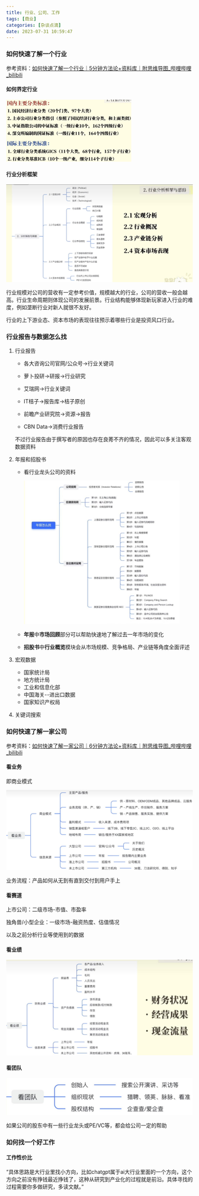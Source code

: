 ```yaml
---
title: 行业、公司、工作
tags: [商业]
categories: [杂谈点滴]
date: 2023-07-31 10:59:47
---
```


### 如何快速了解一个行业

参考资料：[如何快速了解一个行业｜5分钟方法论+资料库｜附思维导图\_哔哩哔哩\_bilibili](https://www.bilibili.com/video/BV1Vg411z7YN)

#### 如何界定行业

<img src="行业、公司、工作/行业的分类.jpg" alt="image-20230731110053768" style="zoom: 33%;" />

#### 行业分析框架

![image-20230731110323899](行业、公司、工作/行业分析框架与思路.jpg)

行业规模对公司的营收有一定参考价值，规模越大的行业，公司的营收一般会越高。行业生命周期则体现公司的发展前景。行业结构能够体现新玩家进入行业的难度，例如垄断行业对新人就很不友好。

行业的上下游业态、资本市场的表现往往预示着哪些行业是投资风口行业。

### 行业报告与数据怎么找

1. 行业报告

   - 各大咨询公司官网/公众号->行业关键词

   - 萝卜投研->研报->行业研究

   - 艾瑞网->行业关键词

   - IT桔子->报告库->桔子原创

   - 前瞻产业研究院->资源->报告

   - CBN Data->消费行业报告

   不过行业报告由于撰写者的原因也存在良莠不齐的情况，因此可以多关注客观数据资料

2. 年报和招股书

   - 看行业龙头公司的资料

     <img src="行业、公司、工作/年报怎么找.jpg" alt="image-20230731111326492" style="zoom:50%;" />

   - **年报**中**市场回顾**部分可以帮助快速地了解过去一年市场的变化

   - **招股书**中**行业概览**模块会从市场规模、竞争格局、产业链等角度全面评述

3. 宏观数据

   - 国家统计局
   - 地方统计局
   - 工业和信息化部
   - 中国海关--进出口数据
   - 国家知识产权局

4. 关键词搜索

### 如何快速了解一家公司

参考资料：[如何快速了解一家公司｜6分钟方法论+资料库｜附思维导图\_哔哩哔哩\_bilibili](https://www.bilibili.com/video/BV1q84y1r7fE)

#### 看业务

即商业模式

![image-20230731113035005](行业、公司、工作/商业模式.jpg)

业务流程：产品如何从无到有直到交付到用户手上

#### 看赛道

上市公司：二级市场-市值、市盈率

独角兽/小型企业：一级市场-融资热度、估值情况

以及之前分析行业等使用到的数据

#### 看业绩

![image-20230731113411209](行业、公司、工作/看业绩.jpg)

#### 看团队

![image-20230731113658176](行业、公司、工作/看团队.jpg)

如果公司的股东中有一些行业龙头或PE/VC等，都会给公司一定的帮助



### 如何找一个好工作

#### 工作性价比



“具体思路是大行业里找小方向，比如chatgpt属于ai大行业里面的一个方向，这个方向之前没有挣钱最近挣钱了，这种从研究到产业化的过程就是前沿。具体寻找的过程需要你多做研究，多读文献。”


